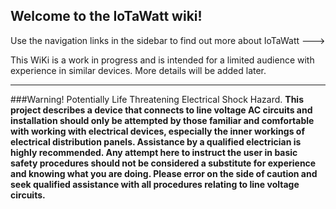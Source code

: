 ## Welcome to the IoTaWatt wiki!

Use the navigation links in the sidebar to find out more about IoTaWatt --->

This WiKi is a work in progress and is intended for a limited audience with experience in similar devices.  More details will be added later.


***


###Warning! Potentially Life Threatening Electrical Shock Hazard.
**This project describes a device that connects to line voltage AC circuits and installation should only be attempted by those familiar and comfortable with working with electrical devices, especially the inner workings of electrical distribution panels. Assistance by a qualified electrician is highly recommended. Any attempt here to instruct the user in basic safety procedures should not be considered a substitute for experience and knowing what you are doing. Please error on the side of caution and seek qualified assistance with all procedures relating to line voltage circuits.**

